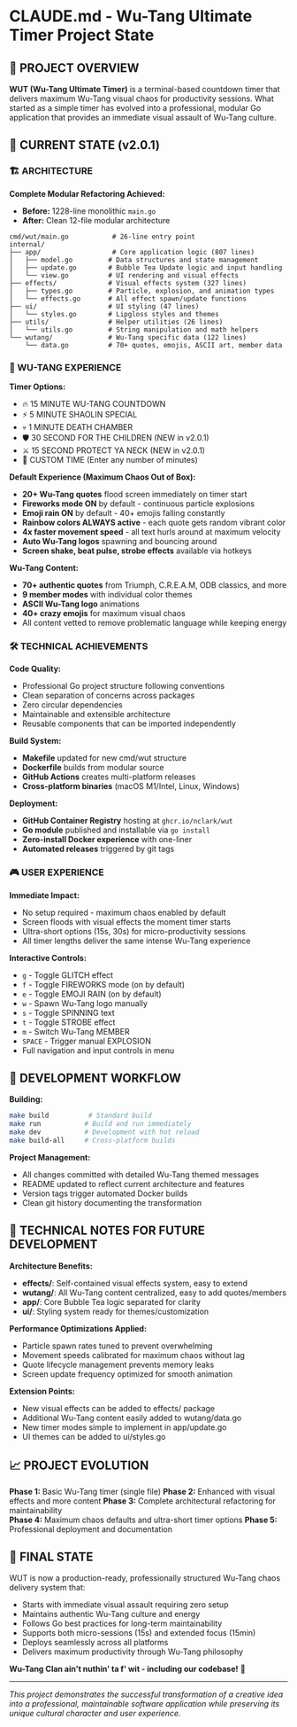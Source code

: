 # CLAUDE.md - Wu-Tang Ultimate Timer Project State

## 🐉 PROJECT OVERVIEW

**WUT (Wu-Tang Ultimate Timer)** is a terminal-based countdown timer that delivers maximum Wu-Tang visual chaos for productivity sessions. What started as a simple timer has evolved into a professional, modular Go application that provides an immediate visual assault of Wu-Tang culture.

## 🎯 CURRENT STATE (v2.0.1)

### 🏗️ ARCHITECTURE

**Complete Modular Refactoring Achieved:**
- **Before:** 1228-line monolithic `main.go`
- **After:** Clean 12-file modular architecture

```
cmd/wut/main.go           # 26-line entry point
internal/
├── app/                  # Core application logic (807 lines)
│   ├── model.go         # Data structures and state management
│   ├── update.go        # Bubble Tea Update logic and input handling  
│   └── view.go          # UI rendering and visual effects
├── effects/             # Visual effects system (327 lines)
│   ├── types.go         # Particle, explosion, and animation types
│   └── effects.go       # All effect spawn/update functions
├── ui/                  # UI styling (47 lines)
│   └── styles.go        # Lipgloss styles and themes
├── utils/               # Helper utilities (26 lines)
│   └── utils.go         # String manipulation and math helpers
└── wutang/              # Wu-Tang specific data (122 lines)
    └── data.go          # 70+ quotes, emojis, ASCII art, member data
```

### 🎪 WU-TANG EXPERIENCE

**Timer Options:**
- 🔥 15 MINUTE WU-TANG COUNTDOWN
- ⚡ 5 MINUTE SHAOLIN SPECIAL  
- 💀 1 MINUTE DEATH CHAMBER
- 🛡️ 30 SECOND FOR THE CHILDREN (NEW in v2.0.1)
- ⚔️ 15 SECOND PROTECT YA NECK (NEW in v2.0.1)
- 🎯 CUSTOM TIME (Enter any number of minutes)

**Default Experience (Maximum Chaos Out of Box):**
- **20+ Wu-Tang quotes** flood screen immediately on timer start
- **Fireworks mode ON** by default - continuous particle explosions
- **Emoji rain ON** by default - 40+ emojis falling constantly
- **Rainbow colors ALWAYS active** - each quote gets random vibrant color
- **4x faster movement speed** - all text hurls around at maximum velocity
- **Auto Wu-Tang logos** spawning and bouncing around
- **Screen shake, beat pulse, strobe effects** available via hotkeys

**Wu-Tang Content:**
- **70+ authentic quotes** from Triumph, C.R.E.A.M, ODB classics, and more
- **9 member modes** with individual color themes
- **ASCII Wu-Tang logo** animations
- **40+ crazy emojis** for maximum visual chaos
- All content vetted to remove problematic language while keeping energy

### 🛠️ TECHNICAL ACHIEVEMENTS

**Code Quality:**
- Professional Go project structure following conventions
- Clean separation of concerns across packages
- Zero circular dependencies
- Maintainable and extensible architecture
- Reusable components that can be imported independently

**Build System:**
- **Makefile** updated for new cmd/wut structure
- **Dockerfile** builds from modular source
- **GitHub Actions** creates multi-platform releases
- **Cross-platform binaries** (macOS M1/Intel, Linux, Windows)

**Deployment:**
- **GitHub Container Registry** hosting at `ghcr.io/nclark/wut`
- **Go module** published and installable via `go install`
- **Zero-install Docker experience** with one-liner
- **Automated releases** triggered by git tags

### 🎮 USER EXPERIENCE

**Immediate Impact:**
- No setup required - maximum chaos enabled by default
- Screen floods with visual effects the moment timer starts
- Ultra-short options (15s, 30s) for micro-productivity sessions
- All timer lengths deliver the same intense Wu-Tang experience

**Interactive Controls:**
- `g` - Toggle GLITCH effect
- `f` - Toggle FIREWORKS mode (on by default)
- `e` - Toggle EMOJI RAIN (on by default) 
- `w` - Spawn Wu-Tang logo manually
- `s` - Toggle SPINNING text
- `t` - Toggle STROBE effect
- `m` - Switch Wu-Tang MEMBER
- `SPACE` - Trigger manual EXPLOSION
- Full navigation and input controls in menu

## 🚀 DEVELOPMENT WORKFLOW

**Building:**
```bash
make build          # Standard build
make run           # Build and run immediately  
make dev           # Development with hot reload
make build-all     # Cross-platform builds
```

**Project Management:**
- All changes committed with detailed Wu-Tang themed messages
- README updated to reflect current architecture and features
- Version tags trigger automated Docker builds
- Clean git history documenting the transformation

## 🔮 TECHNICAL NOTES FOR FUTURE DEVELOPMENT

**Architecture Benefits:**
- **effects/**: Self-contained visual effects system, easy to extend
- **wutang/**: All Wu-Tang content centralized, easy to add quotes/members
- **app/**: Core Bubble Tea logic separated for clarity
- **ui/**: Styling system ready for themes/customization

**Performance Optimizations Applied:**
- Particle spawn rates tuned to prevent overwhelming
- Movement speeds calibrated for maximum chaos without lag
- Quote lifecycle management prevents memory leaks
- Screen update frequency optimized for smooth animation

**Extension Points:**
- New visual effects can be added to effects/ package
- Additional Wu-Tang content easily added to wutang/data.go
- New timer modes simple to implement in app/update.go
- UI themes can be added to ui/styles.go

## 📈 PROJECT EVOLUTION

**Phase 1:** Basic Wu-Tang timer (single file)
**Phase 2:** Enhanced with visual effects and more content
**Phase 3:** Complete architectural refactoring for maintainability  
**Phase 4:** Maximum chaos defaults and ultra-short timer options
**Phase 5:** Professional deployment and documentation

## 🎊 FINAL STATE

WUT is now a production-ready, professionally structured Wu-Tang chaos delivery system that:
- Starts with immediate visual assault requiring zero setup
- Maintains authentic Wu-Tang culture and energy
- Follows Go best practices for long-term maintainability
- Supports both micro-sessions (15s) and extended focus (15min)
- Deploys seamlessly across all platforms
- Delivers maximum productivity through Wu-Tang philosophy

**Wu-Tang Clan ain't nuthin' ta f' wit - including our codebase!** 🐉

---

*This project demonstrates the successful transformation of a creative idea into a professional, maintainable software application while preserving its unique cultural character and user experience.*